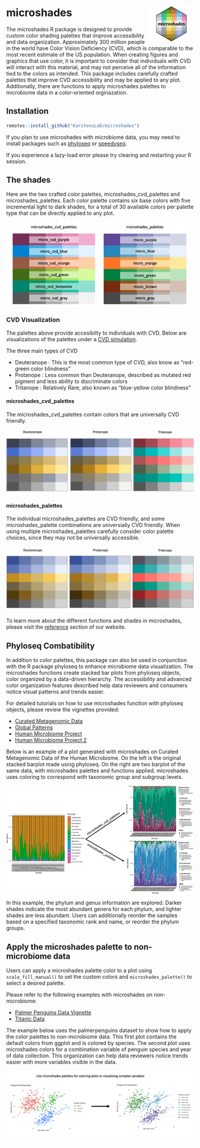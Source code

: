 
<!-- README.md is generated from README.Rmd. Please edit that file -->

# microshades <img src="man/figures/microshades_hex_logo.png" align="right" alt="" width="120" />

<!-- badges: start -->
<!-- badges: end -->

The microshades R package is designed to provide custom color shading
palettes that improve accessibility and data organization. Approximately
300 million people in the world have Color Vision Deficiency (CVD),
which is comparable to the most recent estimate of the US population.
When creating figures and graphics that use color, it is important to
consider that individuals with CVD will interact with this material, and
may not perceive all of the information tied to the colors as intended.
This package includes carefully crafted palettes that improve CVD
accessibility and may be applied to any plot. Additionally, there are
functions to apply microshades palettes to microbiome data in a
color-oriented orginazation.

## Installation

``` r
remotes::install_github("KarstensLab/microshades")
```

If you plan to use microshades with microbiome data, you may need to
install packages such as
[phyloseq](https://joey711.github.io/phyloseq/index.html) or
[speedyseq](https://mikemc.github.io/speedyseq).

If you experience a lazy-load error please try clearing and restarting
your R session.

## The shades

Here are the two crafted color palettes, microshades_cvd_palettes and
microshades_palettes. Each color palette contains six base colors with
five incremental light to dark shades, for a total of 30 available
colors per palette type that can be directly applied to any plot.

<img src="man/figures/microshades_all.png" style="display: block; margin: auto;" />

### CVD Visualization

The palettes above provide accesibilty to individuals with CVD. Below
are visualizations of the palettes under a [CVD
simulation](http://hclwizard.org:3000/cvdemulator).

The three main types of CVD

-   Deuteranope : This is the most common type of CVD, also know as
    “red-green color blindness”
-   Protanope : Less common than Deuteranope, described as mutated red
    pigment and less ability to discriminate colors
-   Tritanope : Relatively Rare, also known as “blue-yellow color
    blindness”

#### microshades_cvd_palettes

The microshades_cvd_palettes contain colors that are universally CVD
friendly.

<img src="man/figures/microshades_cvd_palettes_cvd.png" style="display: block; margin: auto;" />

#### microshades_palettes

The individual microshades_palettes are CVD friendly, and some
microshades_palette combinations are universially CVD friendly. When
using multiple microshades_palettes carefully consider color palette
choices, since they may not be universally accessible.

<img src="man/figures/microshades_palettes_cvd.png" style="display: block; margin: auto;" />

To learn more about the different functions and shades in microshades,
please visit the
[reference](https://KarstensLab.github.io/microshades/reference) section
of our website.

## Phyloseq Combatibility

In addition to color palettes, this package can also be used in
conjunction with the R package phyloseq to enhance microbiome data
visualization. The microshades functions create stacked bar plots from
phyloseq objects, color organized by a data-driven hierarchy. The
accessibility and advanced color organization features described help
data reviewers and consumers notice visual patterns and trends easier.

For detailed tutorials on how to use microshades function with phyloseq
objects, please review the vignettes provided:

-   [Curated Metagenomic
    Data](https://karstenslab.github.io/microshades/articles/microshades-CMD.html)
-   [Global
    Patterns](https://karstenslab.github.io/microshades/articles/microshades-GP.html)
-   [Human Microbiome
    Project](https://karstenslab.github.io/microshades/articles/microshades-HMP.html)
-   [Human Microbiome Project
    2](https://karstenslab.github.io/microshades/articles/microshades-HMP2.html)

Below is an example of a plot generated with microshades on Curated
Metagenomic Data of the Human Microbiome. On the left is the original
stacked barplot made using phyloseq. On the right are two barplot of the
same data, with microshades palettes and functions applied. microshades
uses coloring to correspond with taxonomic group and subgroup levels.

<img src="man/figures/plot_CMD.png" style="display: block; margin: auto;" />

In this example, the phylum and genus information are explored. Darker
shades indicate the most abundant genera for each phylum, and lighter
shades are less abundant. Users can additionally reorder the samples
based on a specified taxonomic rank and name, or reorder the phylum
groups.

## Apply the microshades palette to non-microbiome data

Users can apply a microshades palette color to a plot using
`scale_fill_manual()` to set the custom colors and
`microshades_palette()` to select a desired palette.

Please refer to the following examples with microshades on
non-microbiome:

-   [Palmer Penguins Data
    Vignette](https://karstenslab.github.io/microshades/articles/non-microbiome_data.html)
-   [Titanic
    Data](https://karstenslab.github.io/microshades/articles/titanic_data_example.html)

The example below uses the palmerpenguins dataset to show how to apply
the color palettes to non-microbiome data. This first plot contains the
default colors from ggplot and is colored by species. The second plot
uses microshades colors for a combination variable of penguin species
and year of data collection. This organization can help data reviewers
notice trends easier with more variables visible in the data.

<img src="man/figures/penguin_example.png" style="display: block; margin: auto;" />
